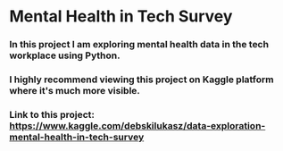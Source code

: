# Mental Health in Tech Survey
### In this project I am exploring mental health data in the tech workplace using Python.

### I highly recommend viewing this project on Kaggle platform where it's much more visible.
### Link to this project: https://www.kaggle.com/debskilukasz/data-exploration-mental-health-in-tech-survey
